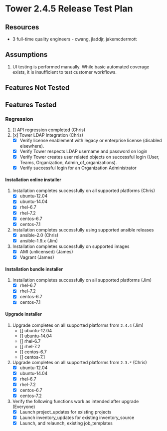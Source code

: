 # Tower 2.4.5 Release Test Plan

## Resources
* 3 full-time quality engineers - cwang, jladdjr, jakemcdermott

## Assumptions
1. UI testing is performed manually.  While basic automated coverage exists, it is insufficient to test customer workflows.

## Features Not Tested

## Features Tested

### Regression
1. [] API regression completed (Chris)
1. [x] Tower LDAP Integration (Chris)
    * [x] Verify license enablement with legacy or enterprise license (disabled elsewhere).
    * [x] Verify Tower respects LDAP username and password on login
    * [x] Verify Tower creates user related objects on successful login (User, Teams, Organization, Admin_of_organizations).
    * [x] Verify successful login for an Organization Administrator

#### Installation online installer
1. Installation completes successfully on all supported platforms (Chris)
    * [x] ubuntu-12.04
    * [x] ubuntu-14.04
    * [x] rhel-6.7
    * [x] rhel-7.2
    * [x] centos-6.7
    * [x] centos-7.1
1. Installation completes successfully using supported ansible releases
    * [x] ansible-2.0 (Chris)
    * [x] ansible-1.9.x (Jim)
1. Installation completes successfully on supported images
    * [X] AMI (unlicensed) (James)
    * [X] Vagrant (James)

#### Installation bundle installer
1. Installation completes successfully on all supported platforms (Jim)
    * [x] rhel-6.7
    * [x] rhel-7.2
    * [x] centos-6.7
    * [x] centos-7.1

#### Upgrade installer
1. Upgrade completes on all supported platforms from `2.4.4` (Jim)
    * [] ubuntu-12.04
    * [] ubuntu-14.04
    * [] rhel-6.7
    * [] rhel-7.2
    * [] centos-6.7
    * [] centos-7.1
1. Upgrade completes on all supported platforms from `2.3.*` (Chris)
    * [x] ubuntu-12.04
    * [x] ubuntu-14.04
    * [x] rhel-6.7
    * [x] rhel-7.2
    * [x] centos-6.7
    * [x] centos-7.2
1. Verify the following functions work as intended after upgrade (Everyone)
    * [x] Launch project_updates for existing projects
    * [x] Launch inventory_updates for existing inventory_source
    * [x] Launch, and relaunch, existing job_templates
